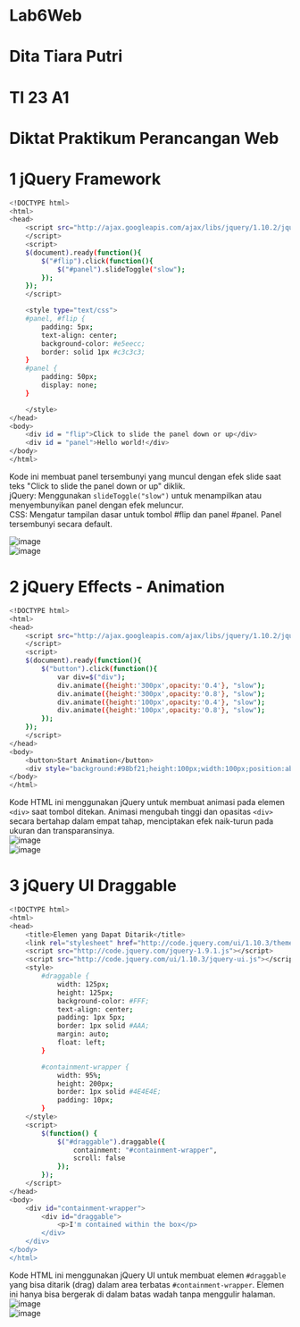 # Lab6Web
# Dita Tiara Putri   
# TI 23 A1   

# Diktat Praktikum Perancangan Web 
# 1 jQuery Framework
```sh
<!DOCTYPE html>
<html>
<head>
    <script src="http://ajax.googleapis.com/ajax/libs/jquery/1.10.2/jquery.min.js">
    </script>
    <script>
    $(document).ready(function(){
        $("#flip").click(function(){
            $("#panel").slideToggle("slow");
        });
    });
    </script>

    <style type="text/css">
    #panel, #flip {
        padding: 5px;
        text-align: center;
        background-color: #e5eecc;
        border: solid 1px #c3c3c3;
    }
    #panel {
        padding: 50px;
        display: none;
    }

    </style>
</head>
<body>
    <div id = "flip">Click to slide the panel down or up</div>
    <div id = "panel">Hello world!</div>
</body>
</html>
```
Kode ini membuat panel tersembunyi yang muncul dengan efek slide saat teks "Click to slide the panel down or up" diklik.   
jQuery: Menggunakan ``slideToggle("slow")`` untuk menampilkan atau menyembunyikan panel dengan efek meluncur.   
CSS: Mengatur tampilan dasar untuk tombol #flip dan panel #panel. Panel tersembunyi secara default.   

![image](https://github.com/user-attachments/assets/169285b8-5d77-4210-94de-803f8330b3e5)   
![image](https://github.com/user-attachments/assets/cbd6b58f-1b0a-43d4-8113-da09d0daf4c5)   

# 2 jQuery Effects - Animation
```sh
<!DOCTYPE html>
<html>
<head>
    <script src="http://ajax.googleapis.com/ajax/libs/jquery/1.10.2/jquery.min.js">
    </script>
    <script>
    $(document).ready(function(){
        $("button").click(function(){
            var div=$("div");
            div.animate({height:'300px',opacity:'0.4'}, "slow");
            div.animate({height:'300px',opacity:'0.8'}, "slow");
            div.animate({height:'100px',opacity:'0.4'}, "slow");
            div.animate({height:'100px',opacity:'0.8'}, "slow");
        });
    });
    </script>
</head>
<body>
    <button>Start Animation</button>
    <div style="background:#98bf21;height:100px;width:100px;position:absolute;"></div>
</body>
</html>
```
Kode HTML ini menggunakan jQuery untuk membuat animasi pada elemen ``<div>`` saat tombol ditekan. Animasi mengubah tinggi dan opasitas ``<div>`` secara bertahap dalam empat tahap, menciptakan efek naik-turun pada ukuran dan transparansinya.   
![image](https://github.com/user-attachments/assets/e7e2d4ae-18d9-4d2d-af24-37195476b6c1)   
![image](https://github.com/user-attachments/assets/2d5f9af7-c46c-4ebd-9a24-877b9e25e9e6)   

# 3 jQuery UI Draggable
```sh
<!DOCTYPE html>
<html>
<head>
    <title>Elemen yang Dapat Ditarik</title>
    <link rel="stylesheet" href="http://code.jquery.com/ui/1.10.3/themes/base/jquery-ui.css" />
    <script src="http://code.jquery.com/jquery-1.9.1.js"></script>
    <script src="http://code.jquery.com/ui/1.10.3/jquery-ui.js"></script>
    <style>
        #draggable {
            width: 125px;
            height: 125px;
            background-color: #FFF;
            text-align: center;
            padding: 1px 5px;
            border: 1px solid #AAA;
            margin: auto;
            float: left;
        }

        #containment-wrapper {
            width: 95%;
            height: 200px;
            border: 1px solid #4E4E4E;
            padding: 10px;
        }
    </style>
    <script>
        $(function() {
            $("#draggable").draggable({
                containment: "#containment-wrapper",
                scroll: false
            });
        });
    </script>
</head>
<body>
    <div id="containment-wrapper">
        <div id="draggable">
            <p>I'm contained within the box</p>
        </div>
    </div>
</body>
</html>
```

Kode HTML ini menggunakan jQuery UI untuk membuat elemen ``#draggable`` yang bisa ditarik (drag) dalam area terbatas ``#containment-wrapper``. Elemen ini hanya bisa bergerak di dalam batas wadah tanpa menggulir halaman.   
![image](https://github.com/user-attachments/assets/78745be5-6709-40aa-8d59-29fcf9063668)   
![image](https://github.com/user-attachments/assets/8afe5127-8a55-42c6-ac1d-8e1e6c6902ca)   









